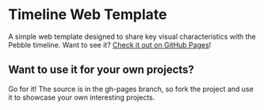 # Timeline Web Template
A simple web template designed to share key visual characteristics with the Pebble timeline. Want to see it? [Check it out on GitHub Pages](http://freakified.github.io/TimelineWebTemplate)!

## Want to use it for your own projects?
Go for it! The source is in the gh-pages branch, so fork the project and use it
to showcase your own interesting projects.

